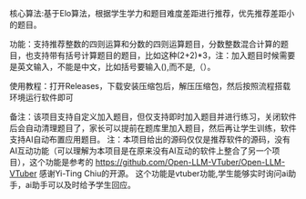 核心算法:基于Elo算法，根据学生学力和题目难度差距进行推荐，优先推荐差距小的题目。


功能：支持推荐整数的四则运算和分数的四则运算题目，分数整数混合计算的题目，也支持带有括号计算题目的题目，比如这种(2+2)*3，注：加入题目时候需要是英文输入，不能是中文，比如括号要输入(),而不是,（）。

使用教程：打开Releases，下载安装压缩包后，解压压缩包，然后按照流程搭载环境运行软件即可


备注：该项目支持自定义加入题目，但仅支持即时加入题目并进行练习，关闭软件后会自动清理题目了，家长可以提前在题库里加入题目，然后再让学生训练，软件支持AI自动布置应用题目。
注：本项目给出的源码仅仅是推荐软件的源码，没有AI互动功能（可以理解为本项目是在原来没有AI互动的软件上整合了另一个项目），这个功能是参考的
https://github.com/Open-LLM-VTuber/Open-LLM-VTuber
感谢Yi-Ting Chiu的开源。
这个功能是vtuber功能,学生能够实时询问ai助手，ai助手可以及时给予学生回应。

